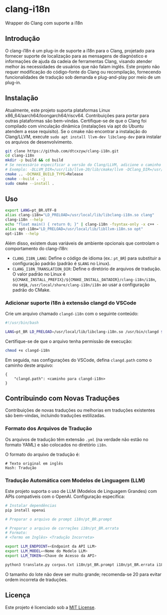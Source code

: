 # clang-i18n
Wrapper do Clang com suporte a i18n

## Introdução

O clang-i18n é um plug-in de suporte a i18n para o Clang, projetado para fornecer suporte de localização para as mensagens de diagnóstico e informações de ajuda da cadeia de ferramentas Clang, visando atender melhor às necessidades de usuários que não falam inglês.
Este projeto não requer modificação do código-fonte do Clang ou recompilação, fornecendo funcionalidades de tradução sob demanda e plug-and-play por meio de um plug-in.

## Instalação

Atualmente, este projeto suporta plataformas Linux x86_64/aarch64/loongarch64/riscv64. Contribuições para portar para outras plataformas são bem-vindas.
Certifique-se de que o Clang foi compilado com vinculação dinâmica (instalações via apt do Ubuntu atendem a esse requisito).
Se o cmake não encontrar a instalação do Clang/LLVM, execute `sudo apt install llvm-dev libclang-dev` para instalar os arquivos de desenvolvimento.

```bash
git clone https://github.com/dtcxzyw/clang-i18n.git
cd clang-i18n
mkdir -p build && cd build
# Se necessário especificar a versão do Clang/LLVM, adicione o caminho de busca ao CMake.
# Exemplo: -DLLVM_DIR=/usr/lib/llvm-20/lib/cmake/llvm -DClang_DIR=/usr/lib/llvm-20/lib/cmake/clang
cmake .. -DCMAKE_BUILD_TYPE=Release
cmake --build . -j
sudo cmake --install .
```

## Uso

```bash
export LANG=pt_BR.UTF-8
alias clang-i18n="LD_PRELOAD=/usr/local/lib/libclang-i18n.so clang"
clang-i18n --help
echo "float main() { return 0; }" | clang-i18n -fsyntax-only -x c++ -
alias opt-i18n="LD_PRELOAD=/usr/local/lib/libllvm-i18n.so opt"
opt-i18n --help
```

Além disso, existem duas variáveis de ambiente opcionais que controlam o comportamento do clang-i18n:
- `CLANG_I18N_LANG`: Define o código de idioma (ex.: `pt_BR`) para substituir a configuração padrão (padrão é `$LANG` no Linux).
- `CLANG_I18N_TRANSLATION_DIR`: Define o diretório de arquivos de tradução. O valor padrão no Linux é `${CMAKE_INSTALL_PREFIX}/${CMAKE_INSTALL_DATADIR}/clang-i18n/i18n`, ou seja, `/usr/local/share/clang-i18n/i18n` ao usar a configuração padrão do CMake.

### Adicionar suporte i18n à extensão clangd do VSCode

Crie um arquivo chamado `clangd-i18n` com o seguinte conteúdo:
```bash
#!/usr/bin/bash

LANG=pt_BR LD_PRELOAD=/usr/local/lib/libclang-i18n.so /usr/bin/clangd $@
```
Certifique-se de que o arquivo tenha permissão de execução:
```bash
chmod +x clangd-i18n
```
Em seguida, nas configurações do VSCode, defina `clangd.path` como o caminho deste arquivo:
```
{
    "clangd.path": <caminho para clangd-i18n>
}
```

## Contribuindo com Novas Traduções

Contribuições de novas traduções ou melhorias em traduções existentes são bem-vindas, incluindo traduções estilizadas.

### Formato dos Arquivos de Tradução

Os arquivos de tradução têm extensão `.yml` (na verdade não estão no formato YAML) e são colocados no diretório `i18n`.

O formato do arquivo de tradução é:
```
# Texto original em inglês
Hash: Tradução
```

### Tradução Automática com Modelos de Linguagem (LLM)

Este projeto suporta o uso de LLM (Modelos de Linguagem Grandes) com APIs compatíveis com o OpenAI. Configuração específica:

```bash
# Instalar dependências
pip install openai

# Preparar o arquivo de prompt i18n/pt_BR.prompt

# Preparar o arquivo de correções i18n/pt_BR.errata
# Formato:
# <Termo em Inglês> <Tradução Incorreta>

export LLM_ENDPOINT=<Endpoint da API LLM>
export LLM_MODEL=<Nome do Modelo LLM>
export LLM_TOKEN=<Chave de Acesso da API>

python3 translate.py corpus.txt i18n/pt_BR.prompt i18n/pt_BR.errata i18n/pt_BR.yml <Tamanho do Lote>
```

O tamanho do lote não deve ser muito grande; recomenda-se 20 para evitar ordem incorreta de traduções.

## Licença

Este projeto é licenciado sob a [MIT License](LICENSE).
